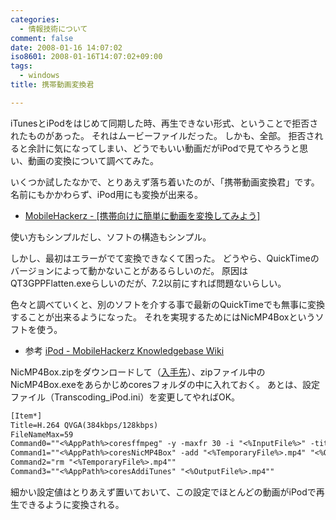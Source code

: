 ```yaml
---
categories:
  - 情報技術について
comment: false
date: 2008-01-16 14:07:02
iso8601: 2008-01-16T14:07:02+09:00
tags:
  - windows
title: 携帯動画変換君

---
```


iTunesとiPodをはじめて同期した時、再生できない形式、ということで拒否されたものがあった。
それはムービーファイルだった。
しかも、全部。
拒否されると余計に気になってしまい、どうでもいい動画だがiPodで見てやろうと思い、動画の変換について調べてみた。

いくつか試したなかで、とりあえず落ち着いたのが、「携帯動画変換君」です。
名前にもかかわらず、iPod用にも変換が出来る。

- <a href="http://mobilehackerz.jp/contents/3GPConv">MobileHackerz - [携帯向けに簡単に動画を変換してみよう]</a>

使い方もシンプルだし、ソフトの構造もシンプル。

しかし、最初はエラーがでて変換できなくて困った。
どうやら、QuickTimeのバージョンによって動かないことがあるらしいのだ。
原因はQT3GPPFlatten.exeらしいのだが、7.2以前にすれば問題ないらしい。

色々と調べていくと、別のソフトを介する事で最新のQuickTimeでも無事に変換することが出来るようになった。
それを実現するためにはNicMP4Boxというソフトを使う。

- 参考 <a href="http://mobilehackerz.jp/archive/wiki/index.php?cmd=read&amp;page=iPod">iPod - MobileHackerz Knowledgebase Wiki</a>

NicMP4Box.zipをダウンロードして（<a href="http://nic.dnsalias.com/">入手先</a>）、zipファイル中のNicMP4Box.exeをあらかじめcoresフォルダの中に入れておく。
あとは、設定ファイル（Transcoding_iPod.ini）を変更してやればOK。

```default
[Item*]
Title=H.264 QVGA(384kbps/128kbps)
FileNameMax=59
Command0=""<%AppPath%>coresffmpeg" -y -maxfr 30 -i "<%InputFile%>" -title "<%Title%>" -bitexact -hq -vcodec h264 -vprofile baseline -vlevel 30 -fixaspect -s 320x240 -b 384 -maxrate 700 -qmin 18 -qmax 51 -bufsize 1024 -g 250 -acodec aac -ac 2 -ar 48000 -ab 64 "<%TemporaryFile%>.mp4""
Command1=""<%AppPath%>coresNicMP4Box" -add "<%TemporaryFile%>.mp4" "<%OutputFile%>.mp4""
Command2="rm "<%TemporaryFile%>.mp4""
Command3=""<%AppPath%>coresAddiTunes" "<%OutputFile%>.mp4""
```

細かい設定値はとりあえず置いておいて、この設定でほとんどの動画がiPodで再生できるように変換される。
